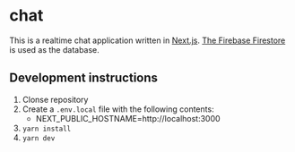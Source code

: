 # chat
This is a realtime chat application written in [Next.js](https://nextjs.org/).
[The Firebase Firestore](https://firebase.google.com/docs/firestore)
is used as the database.

## Development instructions
1. Clonse repository
2. Create a `.env.local` file with the following contents:
    * NEXT\_PUBLIC\_HOSTNAME=http://localhost:3000
3. `yarn install`
4. `yarn dev`
